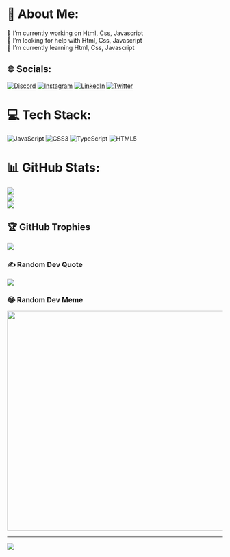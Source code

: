 # 💫 About Me:
🔭 I’m currently working on Html, Css, Javascript<br>🤝 I’m looking for help with Html, Css, Javascript<br>🌱 I’m currently learning Html, Css, Javascript<br>


## 🌐 Socials:
[![Discord](https://img.shields.io/badge/Discord-%237289DA.svg?logo=discord&logoColor=white)](htttps://discord.gg/AlaganHan#4833) [![Instagram](https://img.shields.io/badge/Instagram-%23E4405F.svg?logo=Instagram&logoColor=white)](https://instagram.com/fatih_akkayagil) [![LinkedIn](https://img.shields.io/badge/LinkedIn-%230077B5.svg?logo=linkedin&logoColor=white)](https://linkedin.com/in/FatihAkkayagil) [![Twitter](https://img.shields.io/badge/Twitter-%231DA1F2.svg?logo=Twitter&logoColor=white)](https://twitter.com/fatih_akkayagil) 

# 💻 Tech Stack:
![JavaScript](https://img.shields.io/badge/javascript-%23323330.svg?style=for-the-badge&logo=javascript&logoColor=%23F7DF1E) ![CSS3](https://img.shields.io/badge/css3-%231572B6.svg?style=for-the-badge&logo=css3&logoColor=white) ![TypeScript](https://img.shields.io/badge/typescript-%23007ACC.svg?style=for-the-badge&logo=typescript&logoColor=white) ![HTML5](https://img.shields.io/badge/html5-%23E34F26.svg?style=for-the-badge&logo=html5&logoColor=white)
# 📊 GitHub Stats:
![](https://github-readme-stats.vercel.app/api?username=FatihAkkayagil&theme=tokyonight&hide_border=false&include_all_commits=true&count_private=false)<br/>
![](https://github-readme-streak-stats.herokuapp.com/?user=FatihAkkayagil&theme=tokyonight&hide_border=false)<br/>
![](https://github-readme-stats.vercel.app/api/top-langs/?username=FatihAkkayagil&theme=tokyonight&hide_border=false&include_all_commits=true&count_private=false&layout=compact)

## 🏆 GitHub Trophies
![](https://github-profile-trophy.vercel.app/?username=FatihAkkayagil&theme=discord&no-frame=false&no-bg=true&margin-w=4)

### ✍️ Random Dev Quote
![](https://quotes-github-readme.vercel.app/api?type=horizontal&theme=radical)

### 😂 Random Dev Meme
<img src="https://random-memer.herokuapp.com/" width="512px"/>

---
[![](https://visitcount.itsvg.in/api?id=FatihAkkayagil&icon=0&color=1)](https://visitcount.itsvg.in)
